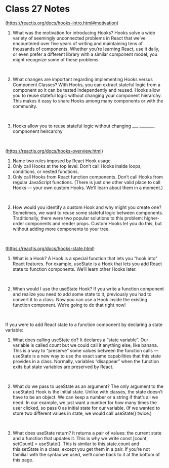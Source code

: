 # Class 27 Notes

(https://reactjs.org/docs/hooks-intro.html#motivation)

1. What was the motivation for introducing Hooks?
Hooks solve a wide variety of seemingly unconnected problems in React that we’ve encountered over five years of writing and maintaining tens of thousands of components. Whether you’re learning React, use it daily, or even prefer a different library with a similar component model, you might recognize some of these problems.
<br>

2. What changes are important regarding implementing Hooks versus Component Classes?
With Hooks, you can extract stateful logic from a component so it can be tested independently and reused. Hooks allow you to reuse stateful logic without changing your component hierarchy. This makes it easy to share Hooks among many components or with the community.
<br>

3. Hooks allow you to reuse stateful logic without changing ___ _______.
compnonent heircarchy
<br>

(https://reactjs.org/docs/hooks-overview.html)

1. Name two rules imposed by React Hook usage.
  1. Only call Hooks at the top level. Don’t call Hooks inside loops, conditions, or nested functions.
  2. Only call Hooks from React function components. Don’t call Hooks from regular JavaScript functions. (There is just one other valid place to call Hooks — your own custom Hooks. We’ll learn about them in a moment.)
<br>

2. How would you identify a custom Hook and why might you create one?
Sometimes, we want to reuse some stateful logic between components. Traditionally, there were two popular solutions to this problem: higher-order components and render props. Custom Hooks let you do this, but without adding more components to your tree.
<br>

(https://reactjs.org/docs/hooks-state.html)

1. What is a Hook?
A Hook is a special function that lets you “hook into” React features. For example, useState is a Hook that lets you add React state to function components. We’ll learn other Hooks later.
<br>

2. When would I use the useState Hook?
If you write a function component and realize you need to add some state to it, previously you had to convert it to a class. Now you can use a Hook inside the existing function component. We’re going to do that right now!
<br>

If you were to add React state to a function component by declaring a state variable:
<br>
  1. What does calling useState do?
  It declares a “state variable”. Our variable is called count but we could call it anything else, like banana. This is a way to “preserve” some values between the function calls — useState is a new way to use the exact same capabilities that this.state provides in a class. Normally, variables “disappear” when the function exits but state variables are preserved by React.
  <br>
  
  2. What do we pass to useState as an argument?
  The only argument to the useState() Hook is the initial state. Unlike with classes, the state doesn’t have to be an object. We can keep a number or a string if that’s all we need. In our example, we just want a number for how many times the user clicked, so pass 0 as initial state for our variable. (If we wanted to store two different values in state, we would call useState() twice.)
  <br>
  
  3. What does useState return?
     It returns a pair of values: the current state and a function that updates it. This is why we write const [count, setCount] = useState(). This is similar to this.state.count and this.setState in a class, except you get them in a pair. If you’re not familiar with the syntax we used, we’ll come back to it at the bottom of this page.
     
